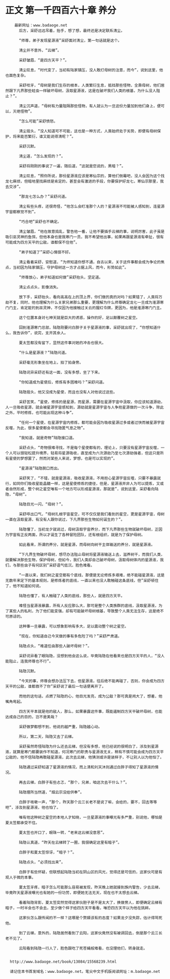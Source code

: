 # 正文 第一千四百六十章 养分
        最新网址：www.badaoge.net
          后方，采舒远远吊着，抬手，想了想，最终还是决定联系清尘。
      
          “师尊，弟子发现星源液”采舒面对清尘，第一句话就是这个。
      
          清尘并不意外，“云梯”。
      
          采舒皱眉，“是四方天平？”。
      
          清尘叹息，“时代变了，当初有陆家镇压，没人敢打母树的注意，而今”，说到这里，他也面色复杂。
      
          采舒咬牙，“母树是我们生存的根本，人类繁衍生息，抵挡那些怪物，全靠母树，他们居然跟下凡界那些蛀虫一样破坏母树，汲取星源液，这是在破坏我们人类的根基，为什么没人阻止？”。
      
          清尘沉声道，“母树有力量阻隔那些怪物，有人就认为一旦这份力量加到他们身上，便可以，灭绝怪物”。
      
          “怎么可能”采舒愤怒。
      
          清尘摇头，“没人知道可不可能，这也是一种方式，人类始终处于劣势，即便有母树保护，将来能否繁衍，谁又能说得清呢？”。
      
          采舒沉默。
      
          清尘道，“怎么发现的？”。
      
          采舒将刚刚的事说了一遍，随后道，“这就是您说的，黑暗？”。
      
          清尘叹息，“照你所说，那份星源液应该是寒仙宗的，算他们倒霉吧，没人会因为这个找龙七麻烦，但暗地里找麻烦是肯定的，甚至会有激进的手段，你要保护好龙七，寒仙宗那里，我去交涉”。
      
          “那龙七怎么办？”采舒问道。
      
          清尘有些头疼，还很奇怪，“他怎么会盯准那个人的？星源液不可能被人感知到，连星源宇宙都察觉不到”。
      
          “巧合吧”采舒也不确定。
      
          清尘皱眉，“他在故意捣乱，警告他一番，让他不要插手云梯的事，说明厉害，此子虽是吸引巫灵神的鱼饵，但他本身也是我寒门一员，我不希望他出事，如果再跟星源液有牵扯，很有可能成为四方天平的公敌，谁都保不住他”。
      
          “弟子知道了”采舒心情很不好。
      
          清尘看着采舒，安慰道，“为师知道你想不通，自古以来，关于这件事都会成为争论的焦点，当初因为陆家镇压，守护母树这一方才占据上风，而今，形势如此”。
      
          “师尊放心，弟子知道如何做”采舒抬头，坚定道。
      
          清尘点点头，影像消失。
      
          放下手，采舒抬头，看向高高在上的顶上界，你们做的真的对吗？如果错了，人类将万劫不复，同时，他也理解为什么关家兄弟那么重要，更理解为什么师尊确定龙七一旦成为淮源寒门门主，肯定能钓到巫灵神，不仅因为他接触过关云的猩红令牌，更因为，他是淮源寒门门主。
      
          这个位置本身对七神天就是巨大的诱惑，操作的好，足以颠覆树之星空。
      
          回到淮源寒门总部，陆隐刚要问白胖子关于星源液的事，采舒就出现了，“你想知道什么，我告诉你”，说完，支开其余人。
      
          夏太笠都没有留下，显然这件事对她的冲击也很大。
      
          “什么是星源液？”陆隐问道。
      
          采舒毫无形象坐在地上，拍了拍身旁。
      
          陆隐诧异采舒还有这一面，没有多想，坐了下来。
      
          “你知道成为星使后，修炼有多困难吗？”采舒问道。
      
          陆隐摇头，他又没成为星使，而且也没有人对他说过这些。
      
          采舒苦笑，“星使，修炼的是星源，而星源，需要在星源宇宙中汲取，你应该知道源劫，人一旦吸收星源，就会被星源宇宙感知到，源劫就是星源宇宙与人争抢星源做的一次斗争，除此之外，平时修炼，也可能出现这种斗争”。
      
          “任何一个星使，在星源宇宙内修炼，都可能会因为吸收星源过多或者过快而被星源宇宙反噬，为此，很多星使都会寻找隐匿气息之物”。
      
          “我知道，就是奇物”陆隐接口道。
      
          采舒点头，“奇物很难寻找，不是每个星使都有的，理论上，只要没有星源宇宙反噬，一个人可以很轻松提升境界，轻易将星源吸收，直至成为六次源劫乃至七次源劫强者，但这只是所有星使的梦想罢了，然而对某些人来说，梦想，也是可以实现的”。
      
          “星源液”陆隐脱口而出。
      
          采舒笑了，“不错，就是星源液，吸收星源液，不用担心星源宇宙反噬，只要不暴露就行，如同你们吸收星能晶髓一样，这是星使修炼的捷径，但是，星源液并非人为可以提炼，又或者自然形成，整个树之星空唯有一个地方可以形成星源液，那就是”，说到这里，采舒看向陆隐，“母树”。
      
          陆隐目光一闪，“母树？”。
      
          采舒呼出口气，“母树扎根宇宙星空，可不仅仅是我们看到的星空，更是星源宇宙，母树一直在汲取星源，有没有人跟你说过，下凡界那些生物如何诞生的？”。
      
          陆隐懂了，当初龙夕就说过，母树汲取宇宙养分，而下凡界那些生物就破坏母树，正因为宇宙有正反两面，所以才诞生了各种冒险团队，还有根组织，就是为了保护母树。
      
          如此看来，所谓的养分，就是星源，而母树向树干主体输送的养分，就是星源液。
      
          “下凡界生物破坏母树，想尽办法阻止母树将星源液输送上去，滋养树干，而我们人类，就要解决那些生物，保护母树，但如今，我们人类却自己破坏母树，汲取母树体内的星源液，我们，与那些虫子有何区别”采舒语气低沉，脸色难看。
      
          “一直以来，我们树之星空都有个底线，那便是无论修炼多艰难，绝不能碰星源液，这是无数年来定下的基本规则，是修炼者的底线，一直以来也没人敢触碰这条底线，但”采舒顿住了，他不知道如何说。
      
          陆隐也懂了，有人触碰了人类的底线，那些人，就是四方天平。
      
          难怪当星源液暴露，所有人反应那么大，那可是整个人类族群的底线，汲取星源液，为了某些人的私利，为了他们能变强，却有可能破坏母树根基，导致整个人类无法生存，这是绝不可原谅的。
      
          这种事一旦暴露，可以想象影响有多大，足以震动整个树之星空。
      
          “现在，你知道自己今天做的事有多危险了吗？”采舒严肃道。
      
          陆隐点头，“难道任由那些人破坏母树？”。
      
          采舒诧异看了眼陆隐，没想到他会这么说，毕竟陆隐在他看来也是四方天平的人，“没人能阻止，连我师尊也不行”。
      
          陆隐沉默。
      
          “今天的事，师尊会想办法压下去，但星源液，往后绝不能再碰了，否则，你会成为四方天平的公敌，谁都救不了你”采舒说了最后一句话便离开了。
      
          而他的这句话，点燃了陆隐的心，他目光发亮，成为公敌？那可真是闹大了，想着，他嘴角弯起。
      
          四方天平本就是他的敌人，那么，如果暴露这件事，既能遏制四方天平破坏母树，也能达成自己的目的，岂不是美哉？
      
          采舒做梦都想不到，他说的越严重，陆隐越心动。
      
          所以，第二天，陆隐又去了云梯。
      
          采舒虽然奇怪陆隐为什么还去云梯，但没有多想，他已经说的很明白了，涉及到星源液，就算是寒门都要装作不知道，何况寒门的职责与星源液无关，稍有不慎可能会成为四方天平公敌的，他不信陆隐再敢碰星源液，此次去云梯，他猜测或许是装样子，不让别人以为他怕了。
      
          陆隐通过采舒知道了星源液的情况，而上清和刘天沐则通过白胖子得知了星源液的情况。
      
          再去云梯，白胖子有些忐忑，“那个，兄弟，咱这次去干什么？”。
      
          陆隐理所当然道，“烟云宗没给供奉”。
      
          白胖子咳嗽一声，“那个，昨天那个云三长老不是说了嘛，会给的，要不，回去等等吧”，涉及到星源液，他也怕了。
      
          唯有他这种树之星空的本地人才知晓，一旦星源液的事曝光有多严重，别说他，哪怕是夏太笠都承受不住。
      
          夏太笠也开口了，眼珠一转，“老来这云梯没意思”。
      
          陆隐认真道，“昨天在云梯转了一圈，我很确定这里有暗子”。
      
          白胖子和夏太笠惊讶，“暗子？”。
      
          陆隐点头，“必须找出来”。
      
          白胖子有些怀疑，但联想起陆隐当初在阴山区的风光，觉得还是可信的，这家伙可是有观人于微的本事。
      
          夏太笠牙疼，暗子怎么可能那么容易被发现，昨天晚上她就接到族内警告，少去云梯，毕竟昨天星源液曝光也有她的一份功劳，即便她无法无天，现在也不太想去云梯。
      
          看着陆隐背影，夏太笠突然觉得这家伙胆子是不是太大了，换做旁人，即便确定云梯有暗子，一时半会也不会去，至少做个样子给四方天平看看，唯恐四方天平以为他在挑衅。
      
          这家伙怎么跟传闻的不一样？这哪是个赘婿该有的态度？如果龙夕没失踪，估计得骂死他。
      
          到了云梯，意外的，陆隐居然看到了云阳，这家伙竟然没有被调回去，倒是那个云三长老不见了。
      
          云阳看到陆隐一行人了，脸色跟吃了死苍蝇般难看，也没理他们，转身就走。
      
      
      http://www.badaoge.net/book/13084/15568239.html
      
      请记住本书首发域名：www.badaoge.net。笔尖中文手机版阅读网址：m.badaoge.net